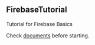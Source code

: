 ## FirebaseTutorial
Tutorial for Firebase Basics

Check [documents](https://firebase.google.com/docs/android/setup) before starting.